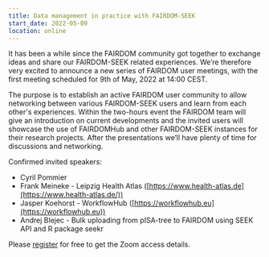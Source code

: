 ```yaml
---
title: Data management in practice with FAIRDOM-SEEK
start_date: 2022-05-09
location: online
---
```


It has been a while since the FAIRDOM community got together to exchange ideas and share our FAIRDOM-SEEK related experiences. 
We’re therefore very excited to announce a new series of FAIRDOM user meetings, with the first meeting scheduled for 9th of May, 2022 at 14:00 CEST.

The purpose is to establish an active FAIRDOM user community to allow networking between various FAIRDOM-SEEK users and learn from each other's experiences. 
Within the two-hours event the FAIRDOM team will give an introduction on current developments and the invited users will showcase the use of FAIRDOMHub and other FAIRDOM-SEEK instances for their research projects. After the presentations we’ll have plenty of time for discussions and networking. 

Confirmed invited speakers: 
  * Cyril Pommier
  * Frank Meineke - Leipzig Health Atlas ([https://www.health-atlas.de](https://www.health-atlas.de/))
  * Jasper Koehorst - WorkflowHub ([https://workflowhub.eu](https://workflowhub.eu))
  * Andrej Blejec - Bulk uploading from pISA-tree to FAIRDOM using SEEK API and R package seekr


Please [register](https://kta-email.zoom.us/meeting/register/tJcucuGrqDsoGNQmGSvYQ0oI4_eOB_AScmRF) for free to get the Zoom access details.


  
